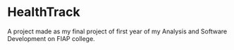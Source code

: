 # HealthTrack
A project made as my final project of first year of my Analysis and Software Development on FIAP college.
